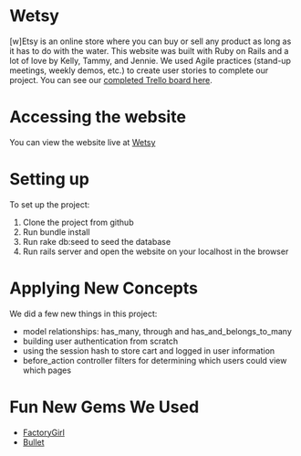 # Wetsy
[w]Etsy is an online store where you can buy or sell any product as long as it has to do with the water. This website was built with Ruby on Rails and a lot of love by Kelly, Tammy, and Jennie. We used Agile practices (stand-up meetings, weekly demos, etc.) to create user stories to complete our project. You can see our [completed Trello board here](https://trello.com/b/mxIvtRi2/wetsy-planning).

# Accessing the website
You can view the website live at [Wetsy](https://wetsy.herokuapp.com/)

# Setting up
To set up the project:
1. Clone the project from github
2. Run bundle install
3. Run rake db:seed to seed the database
4. Run rails server and open the website on your localhost in the browser

# Applying New Concepts
We did a few new things in this project:
- model relationships: has_many, through and has_and_belongs_to_many
- building user authentication from scratch
- using the session hash to store cart and logged in user information
- before_action controller filters for determining which users could view which pages

# Fun New Gems We Used
- [FactoryGirl](https://github.com/thoughtbot/factory_girl)
- [Bullet](https://github.com/flyerhzm/bullet)
